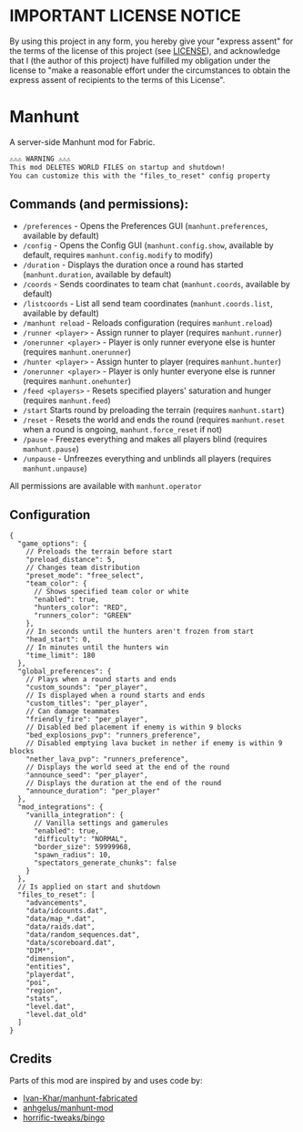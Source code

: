 # IMPORTANT LICENSE NOTICE
By using this project in any form, you hereby give your "express assent" for the terms of the license of this project (see [LICENSE](https://raw.githubusercontent.com/Libreh/Manhunt/refs/heads/main/LICENSE)), and acknowledge that I (the author of this project) have fulfilled my obligation under the license to "make a reasonable effort under the circumstances to obtain the express assent of recipients to the terms of this License".
 
# Manhunt
A server-side Manhunt mod for Fabric.

```txt
⚠️⚠️⚠️ WARNING ⚠️⚠️⚠️
This mod DELETES WORLD FILES on startup and shutdown!
You can customize this with the "files_to_reset" config property
```

## Commands (and permissions):
- `/preferences` - Opens the Preferences GUI (`manhunt.preferences`, available by default)
- `/config` - Opens the Config GUI (`manhunt.config.show`, available by default, requires `manhunt.config.modify` to modify)
- `/duration` - Displays the duration once a round has started (`manhunt.duration`, available by default)
- `/coords` - Sends coordinates to team chat (`manhunt.coords`, available by default)
- `/listcoords` - List all send team coordinates (`manhunt.coords.list`, available by default)
- `/manhunt reload` - Reloads configuration (requires `manhunt.reload`)
- `/runner <player>` - Assign runner to player (requires `manhunt.runner`)
- `/onerunner <player>` - Player is only runner everyone else is hunter (requires `manhunt.onerunner`)
- `/hunter <player>` - Assign hunter to player (requires `manhunt.hunter`)
- `/onerunner <player>` - Player is only hunter everyone else is runner (requires `manhunt.onehunter`)
- `/feed <players>` - Resets specified players' saturation and hunger (requires `manhunt.feed`)
- `/start` Starts round by preloading the terrain (requires `manhunt.start`)
- `/reset` - Resets the world and ends the round (requires `manhunt.reset` when a round is ongoing, `manhunt.force_reset` if not)
- `/pause` - Freezes everything and makes all players blind (requires `manhunt.pause`)
- `/unpause` - Unfreezes everything and unblinds all players (requires `manhunt.unpause`)

All permissions are available with `manhunt.operator`

## Configuration
```json5
{
  "game_options": {
    // Preloads the terrain before start
    "preload_distance": 5,
    // Changes team distribution
    "preset_mode": "free_select",
    "team_color": {
      // Shows specified team color or white
      "enabled": true,
      "hunters_color": "RED",
      "runners_color": "GREEN"
    },
    // In seconds until the hunters aren't frozen from start
    "head_start": 0,
    // In minutes until the hunters win
    "time_limit": 180
  },
  "global_preferences": {
    // Plays when a round starts and ends
    "custom_sounds": "per_player",
    // Is displayed when a round starts and ends
    "custom_titles": "per_player",
    // Can damage teammates
    "friendly_fire": "per_player",
    // Disabled bed placement if enemy is within 9 blocks
    "bed_explosions_pvp": "runners_preference",
    // Disabled emptying lava bucket in nether if enemy is within 9 blocks
    "nether_lava_pvp": "runners_preference",
    // Displays the world seed at the end of the round
    "announce_seed": "per_player",
    // Displays the duration at the end of the round
    "announce_duration": "per_player"
  },
  "mod_integrations": {
    "vanilla_integration": {
      // Vanilla settings and gamerules
      "enabled": true,
      "difficulty": "NORMAL",
      "border_size": 59999968,
      "spawn_radius": 10,
      "spectators_generate_chunks": false
    }
  },
  // Is applied on start and shutdown
  "files_to_reset": [
    "advancements",
    "data/idcounts.dat",
    "data/map_*.dat",
    "data/raids.dat",
    "data/random_sequences.dat",
    "data/scoreboard.dat",
    "DIM*",
    "dimension",
    "entities",
    "playerdat",
    "poi",
    "region",
    "stats",
    "level.dat",
    "level.dat_old"
  ]
}
```

## Credits
Parts of this mod are inspired by and uses code by:
- [Ivan-Khar/manhunt-fabricated](https://github.com/Ivan-Khar/manhunt-fabricated)
- [anhgelus/manhunt-mod](https://github.com/anhgelus/manhunt-mod)
- [horrific-tweaks/bingo](https://gitlab.com/horrific-tweaks/bingo) 
